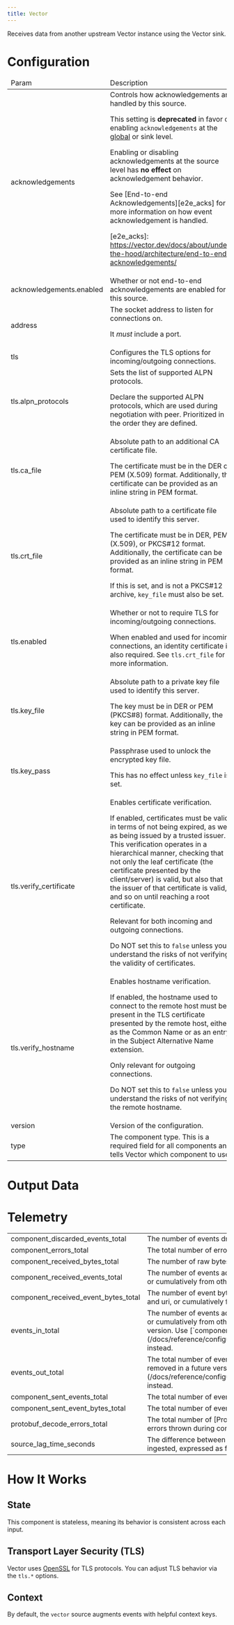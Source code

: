 ```yaml
---
title: Vector
---
```

Receives data from another upstream Vector instance using the Vector sink.

# Configuration
<table><thead><tr><td>Param</td><td>Description</td></tr></thead><tbody><tr><td>acknowledgements</td><td>Controls how acknowledgements are handled by this source.

This setting is **deprecated** in favor of enabling `acknowledgements` at the [global][global_acks] or sink level.

Enabling or disabling acknowledgements at the source level has **no effect** on acknowledgement behavior.

See [End-to-end Acknowledgements][e2e_acks] for more information on how event acknowledgement is handled.

[global_acks]: https://vector.dev/docs/reference/configuration/global-options/#acknowledgements
[e2e_acks]: https://vector.dev/docs/about/under-the-hood/architecture/end-to-end-acknowledgements/</td></tr><tr><td>acknowledgements.enabled</td><td>Whether or not end-to-end acknowledgements are enabled for this source.</td></tr><tr><td>address</td><td>The socket address to listen for connections on.

It _must_ include a port.</td></tr><tr><td>tls</td><td>Configures the TLS options for incoming/outgoing connections.</td></tr><tr><td>tls.alpn_protocols</td><td>Sets the list of supported ALPN protocols.

Declare the supported ALPN protocols, which are used during negotiation with peer. Prioritized in the order
they are defined.</td></tr><tr><td>tls.ca_file</td><td>Absolute path to an additional CA certificate file.

The certificate must be in the DER or PEM (X.509) format. Additionally, the certificate can be provided as an inline string in PEM format.</td></tr><tr><td>tls.crt_file</td><td>Absolute path to a certificate file used to identify this server.

The certificate must be in DER, PEM (X.509), or PKCS#12 format. Additionally, the certificate can be provided as
an inline string in PEM format.

If this is set, and is not a PKCS#12 archive, `key_file` must also be set.</td></tr><tr><td>tls.enabled</td><td>Whether or not to require TLS for incoming/outgoing connections.

When enabled and used for incoming connections, an identity certificate is also required. See `tls.crt_file` for
more information.</td></tr><tr><td>tls.key_file</td><td>Absolute path to a private key file used to identify this server.

The key must be in DER or PEM (PKCS#8) format. Additionally, the key can be provided as an inline string in PEM format.</td></tr><tr><td>tls.key_pass</td><td>Passphrase used to unlock the encrypted key file.

This has no effect unless `key_file` is set.</td></tr><tr><td>tls.verify_certificate</td><td>Enables certificate verification.

If enabled, certificates must be valid in terms of not being expired, as well as being issued by a trusted
issuer. This verification operates in a hierarchical manner, checking that not only the leaf certificate (the
certificate presented by the client/server) is valid, but also that the issuer of that certificate is valid, and
so on until reaching a root certificate.

Relevant for both incoming and outgoing connections.

Do NOT set this to `false` unless you understand the risks of not verifying the validity of certificates.</td></tr><tr><td>tls.verify_hostname</td><td>Enables hostname verification.

If enabled, the hostname used to connect to the remote host must be present in the TLS certificate presented by
the remote host, either as the Common Name or as an entry in the Subject Alternative Name extension.

Only relevant for outgoing connections.

Do NOT set this to `false` unless you understand the risks of not verifying the remote hostname.</td></tr><tr><td>version</td><td>Version of the configuration.</td></tr><tr><td>type</td><td>The component type. This is a required field for all components and tells Vector which component to use.</td></tr></tbody></table>

# Output Data

# Telemetry
<table></tbody><tr><td>component_discarded_events_total</td><td>The number of events dropped by this component.</td></tr><tr><td>component_errors_total</td><td>The total number of errors encountered by this component.</td></tr><tr><td>component_received_bytes_total</td><td>The number of raw bytes accepted by this component from source origins.</td></tr><tr><td>component_received_events_total</td><td>The number of events accepted by this component either from tagged
origins like file and uri, or cumulatively from other origins.</td></tr><tr><td>component_received_event_bytes_total</td><td>The number of event bytes accepted by this component either from
tagged origins like file and uri, or cumulatively from other origins.</td></tr><tr><td>events_in_total</td><td>The number of events accepted by this component either from tagged
origins like file and uri, or cumulatively from other origins.
This metric is deprecated and will be removed in a future version.
Use [`component_received_events_total`](/docs/reference/configuration/sources/internal_metrics/#component_received_events_total) instead.</td></tr><tr><td>events_out_total</td><td>The total number of events emitted by this component.
This metric is deprecated and will be removed in a future version.
Use [`component_sent_events_total`](/docs/reference/configuration/sources/internal_metrics/#component_sent_events_total) instead.</td></tr><tr><td>component_sent_events_total</td><td>The total number of events emitted by this component.</td></tr><tr><td>component_sent_event_bytes_total</td><td>The total number of event bytes emitted by this component.</td></tr><tr><td>protobuf_decode_errors_total</td><td>The total number of [Protocol Buffers](https://developers.google.com/protocol-buffers) errors thrown during communication between Vector instances.</td></tr><tr><td>source_lag_time_seconds</td><td>The difference between the timestamp recorded in each event and the time when it was ingested, expressed as fractional seconds.</td></tr></tbody></table>

# How It Works
## State
This component is stateless, meaning its behavior is consistent across each input.

## Transport Layer Security (TLS)
Vector uses [OpenSSL](https://www.openssl.org/) for TLS protocols. You can
adjust TLS behavior via the `tls.*` options.

## Context
By default, the `vector` source augments events with helpful
context keys.


